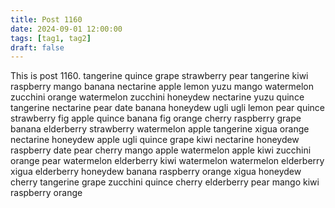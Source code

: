 ```yaml
---
title: Post 1160
date: 2024-09-01 12:00:00
tags: [tag1, tag2]
draft: false
---
```

This is post 1160.
tangerine
quince
grape
strawberry
pear
tangerine
kiwi
raspberry
mango
banana
nectarine
apple
lemon
yuzu
mango
watermelon
zucchini
orange
watermelon
zucchini
honeydew
nectarine
yuzu
quince
tangerine
nectarine
pear
date
banana
honeydew
ugli
ugli
lemon
pear
quince
strawberry
fig
apple
quince
banana
fig
orange
cherry
raspberry
grape
banana
elderberry
strawberry
watermelon
apple
tangerine
xigua
orange
nectarine
honeydew
apple
ugli
quince
grape
kiwi
nectarine
honeydew
raspberry
date
pear
cherry
mango
apple
watermelon
apple
kiwi
zucchini
orange
pear
watermelon
elderberry
kiwi
watermelon
watermelon
elderberry
xigua
elderberry
honeydew
banana
raspberry
orange
xigua
honeydew
cherry
tangerine
grape
zucchini
quince
cherry
elderberry
pear
mango
kiwi
raspberry
orange
